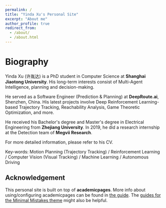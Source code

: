 ```yaml
---
permalink: /
title: "Yinda Xu's Personal Site"
excerpt: "About me"
author_profile: true
redirect_from: 
  - /about/
  - /about.html
---
```


Biography
======

Yinda Xu (许胤达) is a PhD student in Computer Science at **Shanghai Jiaotong University**. His long-term interests consist of Multi-Agent Intelligence, planning and decision-making.

He served as a Software Engineer (Prediction & Planning) at **DeepRoute.ai**, Shenzhen, China. His latest projects involve Deep Reinforcement Learning-based Trajectory Tracking, Reachability Analysis, Game Theoretic Optimization, and more.

He received his Bachelor's degree and Master's degree in Electrical Engineering from **Zhejiang University**. In 2019, he did a research internship at the Detection team of **Megvii Research**.

For more detailed information, please refer to his CV.

Key-words:
Motion Planning (Trajectory Tracking) / Reinforcement Learning / Computer Vision (Visual Tracking) / Machine Learning / Autonomous Driving


Acknowledgement
------
This personal site is built on top of **academicpages**. More info about using/configuring academicpages can be found in [the guide](https://academicpages.github.io/markdown/). The [guides for the Minimal Mistakes theme](https://mmistakes.github.io/minimal-mistakes/docs/configuration/) might also be helpful.
